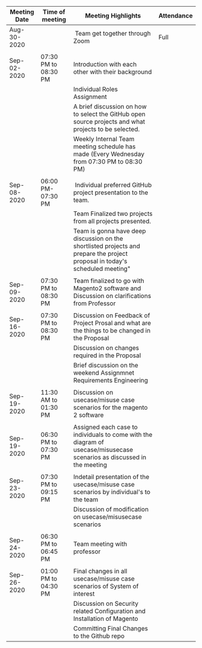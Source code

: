 | Meeting Date | Time of meeting      | Meeting Highlights                                                                                                            | Attendance |
|--------------|----------------------|-------------------------------------------------------------------------------------------------------------------------------|------------|
| Aug-30-2020  |                      |  Team get together through Zoom                                                                                               | Full       |
|              |                      |                                                                                                                               |            |
| Sep-02-2020  | 07:30 PM to 08:30 PM | Introduction with each other with their background                                                                            |            |
|              |                      | Individual Roles Assignment                                                                                                   |            |
|              |                      | A brief discussion on how to select the GitHub open source projects and what projects to be selected.                         |            |
|              |                      | Weekly Internal Team meeting schedule has made (Every Wednesday from 07:30 PM to 08:30 PM)                                    |            |
|              |                      |                                                                                                                               |            |
| Sep-08-2020  | 06:00 PM- 07:30 PM   |  Individual preferred GitHub project presentation to the team.                                                                |            |
|              |                      | Team Finalized two projects from all projects presented.                                                                      |            |
|              |                      | Team is gonna have deep discussion on the shortlisted projects and prepare the project proposal in today's scheduled meeting" |            |
|              |                      |                                                                                                                               |            |
| Sep-09-2020  | 07:30 PM to 08:30 PM | Team finalized to go with Magento2 software and Discussion on clarifications from Professor                                   |            |
|              |                      |                                                                                                                               |            |
| Sep-16-2020  | 07:30 PM to 08:30 PM | Discussion on Feedback of Project Prosal and what are the things to be changed in the Proposal                                |            |
|              |                      | Discussion on changes required in the Proposal                                                                                |            |
|              |                      | Brief discussion on the weekend Assignmnet Requirements Engineering                                                           |            |
|              |                      |                                                                                                                               |            |
| Sep-19-2020  | 11:30 AM to 01:30 PM | Discussion on usecase/misuse case scenarios for the magento 2  software                                                       |            |
|              |                      |                                                                                                                               |            |
| Sep-19-2020  | 06:30 PM to 07:30 PM | Assigned each case to individuals to come with the diagram of usecase/misusecase scenarios as discussed in the meeting        |            |
|              |                      |                                                                                                                               |            |
| Sep-23-2020  | 07:30 PM to 09:15 PM | Indetail presentation of the usecase/misuse case scenarios  by individual's to the team                                       |            |
|              |                      | Discussion of modification on usecase/misusecase scenarios                                                                    |            |
|              |                      |                                                                                                                               |            |
| Sep-24-2020  | 06:30 PM to 06:45 PM | Team meeting with professor                                                                                                   |            |
|              |                      |                                                                                                                               |            |
| Sep-26-2020  | 01:00 PM to 04:30 PM |  Final changes in all usecase/misuse case scenarios of System of interest                                                     |            |
|              |                      | Discussion on Security related Configuration and Installation of Magento                                                      |            |
|              |                      | Committing Final Changes to the Github repo                                                                                   |            |